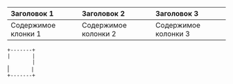 |Заголовок 1|Заголовок 2|Заголовок 3|
|:----------|:-----------|:----------|
|Содержимое клонки 1| Содержимое колонки 2| Содержимое колонки 3 |

`+-------+`<br>`|       |`<br>`        |`<br>|`       |`<br> `+-------+`
